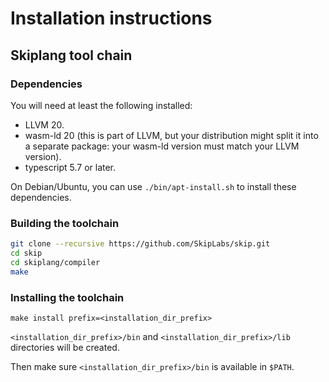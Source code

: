 # Installation instructions

## Skiplang tool chain

### Dependencies

You will need at least the following installed:

 * LLVM 20.
 * wasm-ld 20 (this is part of LLVM, but your distribution might split it into
   a separate package: your wasm-ld version must match your LLVM version).
 * typescript 5.7 or later.

On Debian/Ubuntu, you can use `./bin/apt-install.sh` to install these dependencies.
 
### Building the toolchain

```sh
git clone --recursive https://github.com/SkipLabs/skip.git
cd skip
cd skiplang/compiler
make
```

### Installing the toolchain

```make install prefix=<installation_dir_prefix>```

`<installation_dir_prefix>/bin` and `<installation_dir_prefix>/lib` directories will be created.

Then make sure `<installation_dir_prefix>/bin` is available in `$PATH`.
